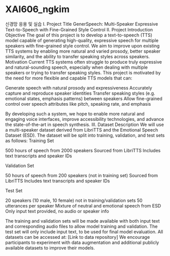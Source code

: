 # XAI606_ngkim
신경망 응용 및 실습 
I. Project Title
GenerSpeech: Multi-Speaker Expressive Text-to-Speech with Fine-Grained Style Control
II. Project Introduction
Objective
The goal of this project is to develop a text-to-speech (TTS) model capable of generating high-quality, expressive speech for multiple speakers with fine-grained style control. We aim to improve upon existing TTS systems by enabling more natural and varied prosody, better speaker similarity, and the ability to transfer speaking styles across speakers.
Motivation
Current TTS systems often struggle to produce truly expressive and natural-sounding speech, especially when dealing with multiple speakers or trying to transfer speaking styles. This project is motivated by the need for more flexible and capable TTS models that can:

Generate speech with natural prosody and expressiveness
Accurately capture and reproduce speaker identities
Transfer speaking styles (e.g. emotional states, emphasis patterns) between speakers
Allow fine-grained control over speech attributes like pitch, speaking rate, and emphasis

By developing such a system, we hope to enable more natural and engaging voice interfaces, improve accessibility technologies, and advance the state-of-the-art in speech synthesis.
III. Dataset Description
We will use a multi-speaker dataset derived from LibriTTS and the Emotional Speech Dataset (ESD). The dataset will be split into training, validation, and test sets as follows:
Training Set

500 hours of speech from 2000 speakers
Sourced from LibriTTS
Includes text transcripts and speaker IDs

Validation Set

50 hours of speech from 200 speakers (not in training set)
Sourced from LibriTTS
Includes text transcripts and speaker IDs

Test Set

20 speakers (10 male, 10 female) not in training/validation sets
50 utterances per speaker
Mixture of neutral and emotional speech from ESD
Only input text provided, no audio or speaker info

The training and validation sets will be made available with both input text and corresponding audio files to allow model training and validation. The test set will only include input text, to be used for final model evaluation.
All datasets can be accessed at:
[Link to data repository]
We encourage participants to experiment with data augmentation and additional publicly available datasets to improve their models.
